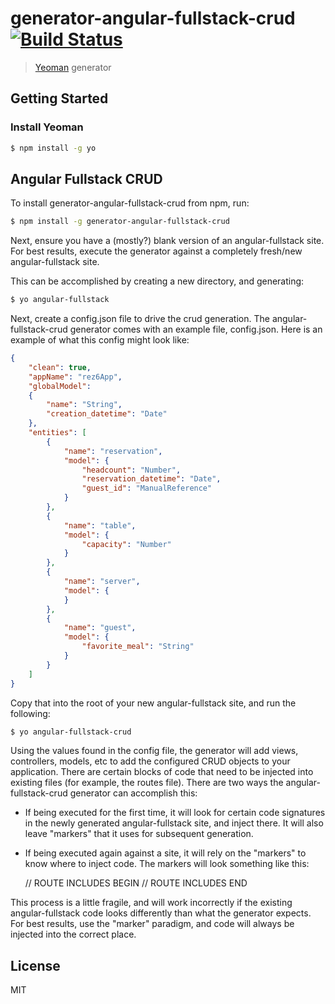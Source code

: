 # generator-angular-fullstack-crud [![Build Status](https://secure.travis-ci.org/MartyIce/generator-angular-fullstack-crud.png?branch=master)](https://travis-ci.org/MartyIce/generator-angular-fullstack-crud)

> [Yeoman](http://yeoman.io) generator


## Getting Started

### Install Yeoman

```bash
$ npm install -g yo
```

## Angular Fullstack CRUD

To install generator-angular-fullstack-crud from npm, run:

```bash
$ npm install -g generator-angular-fullstack-crud
```

Next, ensure you have a (mostly?) blank version of an angular-fullstack site.  For best results, execute the generator against a completely fresh/new angular-fullstack site.

This can be accomplished by creating a new directory, and generating:

```bash
$ yo angular-fullstack
```

Next, create a config.json file to drive the crud generation.  The angular-fullstack-crud generator comes with an example file, config.json.  Here is an example of what this config might look like:

```json
{
    "clean": true,
    "appName": "rez6App",
    "globalModel":
    {
        "name": "String",
        "creation_datetime": "Date"
    },
    "entities": [
        {
            "name": "reservation",
            "model": {
                "headcount": "Number",
                "reservation_datetime": "Date",
                "guest_id": "ManualReference"
            }
        },
        {
            "name": "table",
            "model": {
                "capacity": "Number"
            }
        },
        {
            "name": "server",
            "model": {
            }
        },
        {
            "name": "guest",
            "model": {
                "favorite_meal": "String"
            }
        }
    ]
}
```


Copy that into the root of your new angular-fullstack site, and run the following:

```bash
$ yo angular-fullstack-crud
```

Using the values found in the config file, the generator will add views, controllers, models, etc to add the configured CRUD objects to your application.  There are certain blocks of code that need to be injected into existing files (for example, the routes file).  There are two ways the angular-fullstack-crud generator can accomplish this:

* If being executed for the first time, it will look for certain code signatures in the newly generated angular-fullstack site, and inject there.  It will also leave "markers" that it uses for subsequent generation.

* If being executed again against a site, it will rely on the "markers" to know where to inject code.  The markers will look something like this:

    // ROUTE INCLUDES BEGIN
    // ROUTE INCLUDES END

This process is a little fragile, and will work incorrectly if the existing angular-fullstack code looks differently than what the generator expects.  For best results, use the "marker" paradigm, and code will always be injected into the correct place.

## License

MIT
